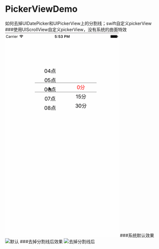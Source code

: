# PickerViewDemo
如何去掉UIDatePicker和UIPickerView上的分割线；swift自定义pickerView
###使用UIScrollView自定义pickerView，没有系统的曲面特效
![效果图](https://github.com/tiantiankaixin/PickerViewDemo/blob/master/SwiftPickerView/%E8%87%AA%E5%AE%9A%E4%B9%89pickerView.gif)
###系统默认效果
![默认](https://github.com/tiantiankaixin/PickerViewDemo/blob/master/PickerViewDemo/效果图/有分割线.gif)
###去掉分割线后效果
![去掉分割线后](https://github.com/tiantiankaixin/PickerViewDemo/blob/master/PickerViewDemo/效果图/去掉分割线后.gif)
